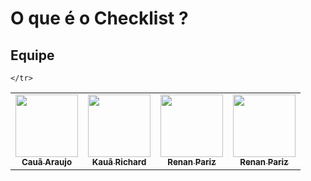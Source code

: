 # O que é o Checklist ?

## Equipe

<div class="md-typeset__scrollwrap"><div class="md-typeset__table"><table>
    <tbody><tr>
        <td align="center"><a href="https://github.com/caua08"><img onmouseover="opaqImg(this)" onmouseout="normalImg(this)" src="https://avatars.githubusercontent.com/caua08" alt="" width="100px;"/><br /><sub><b>Cauã Araujo</b></sub></a><br /><a href="https://github.com/caua08"></a></td>
        <td align="center"><a href="https://github.com/rich4rd1"><img onmouseover="opaqImg(this)" onmouseout="normalImg(this)" src="https://avatars.githubusercontent.com/rich4rd1" alt="" width="100px;"/><br /><sub><b>Kauã Richard</b></sub></a><br /><a href="https://github.com/rich4rd1"></a></td>
        <td align="center"><a href="https://github.com/renanpariiz"><img onmouseover="opaqImg(this)" onmouseout="normalImg(this)" src="https://avatars.githubusercontent.com/renanpariiz" alt="" width="100px;"/><br /><sub><b>Renan Pariz</b></sub></a><br /><a href="https://github.com/renanpariiz"></a></td>
         <td align="center"><a href="https://github.com/devwallyson"><img onmouseover="opaqImg(this)" onmouseout="normalImg(this)" src="https://avatars.githubusercontent.com/devwallyson alt="" width="100px;"/><br /><sub><b>Renan Pariz</b></sub></a><br /><a href="https://github.com/devwallyson"></a></td>
        
        
    </tr> 
</tbody></table></div></div> 



